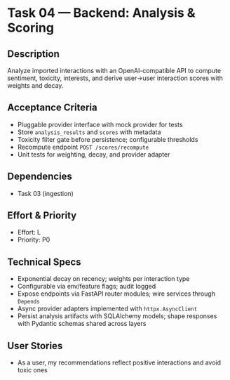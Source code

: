 # Task 04 — Backend: Analysis & Scoring

## Description
Analyze imported interactions with an OpenAI-compatible API to compute sentiment, toxicity, interests, and derive user→user interaction scores with weights and decay.

## Acceptance Criteria
- Pluggable provider interface with mock provider for tests
- Store `analysis_results` and `scores` with metadata
- Toxicity filter gate before persistence; configurable thresholds
- Recompute endpoint `POST /scores/recompute`
- Unit tests for weighting, decay, and provider adapter

## Dependencies
- Task 03 (ingestion)

## Effort & Priority
- Effort: L
- Priority: P0

## Technical Specs
- Exponential decay on recency; weights per interaction type
- Configurable via env/feature flags; audit logged
- Expose endpoints via FastAPI router modules; wire services through `Depends`
- Async provider adapters implemented with `httpx.AsyncClient`
- Persist analysis artifacts with SQLAlchemy models; shape responses with Pydantic schemas shared across layers

## User Stories
- As a user, my recommendations reflect positive interactions and avoid toxic ones
